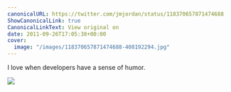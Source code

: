 ```yaml
---
canonicalURL: https://twitter.com/jmjordan/status/118370657871474688
ShowCanonicalLink: true
CanonicalLinkText: View original on
date: 2011-09-26T17:05:38+00:00
cover:
  image: "/images/118370657871474688-408192294.jpg"
---
```

I love when developers have a sense of humor. 

![](/images/118370657871474688-408192294.jpg)
